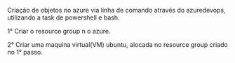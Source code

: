 
Criação de objetos no azure via linha de comando através do azuredevops, utilizando a task de  powershell e bash.

1° Criar o resource group n o azure.

2° Criar uma maquina virtual(VM) ubuntu, alocada no resource group criado no 1° passo.
